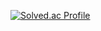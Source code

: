 [![Solved.ac Profile](http://mazassumnida.wtf/api/v2/generate_badge?boj=wltjd403)](https://solved.ac/wltjd403/)
